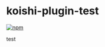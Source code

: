 # koishi-plugin-test

[![npm](https://img.shields.io/npm/v/koishi-plugin-test?style=flat-square)](https://www.npmjs.com/package/koishi-plugin-test)

test
